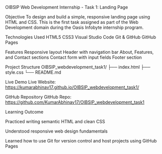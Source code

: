 OIBSIP Web Development Internship - Task 1: Landing Page

Objective
To design and build a simple, responsive landing page using HTML and CSS. This is the first task assigned as part of the Web Development domain during the Oasis Infobyte internship program.

Technologies Used
HTML5
CSS3
Visual Studio Code
Git & GitHub
GitHub Pages

Features
Responsive layout
Header with navigation bar
About, Features, and Contact sections
Contact form with input fields
Footer section

Project Structure
OIBSIP_webdevelopment_task1/
├── index.html
├── style.css
└── README.md

Live Demo
Live Website: https://kumarabhinav17.github.io/OIBSIP_webdevelopment_task1/

GitHub Repository
GitHub Repo: https://github.com/KumarAbhinav17/OIBSIP_webdevelopment_task1

Learning Outcome

Practiced writing semantic HTML and clean CSS

Understood responsive web design fundamentals

Learned how to use Git for version control and host projects using GitHub Pages

